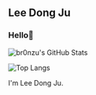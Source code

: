 ## Lee Dong Ju

<!--
- 🔭 I’m currently working on ...
- 🌱 I’m currently learning ...
- 👯 I’m looking to collaborate on ...
- 🤔 I’m looking for help with ...
- 💬 Ask me about ...
- 📫 How to reach me: ...
- 😄 Pronouns: ...
- ⚡ Fun fact: ...
-->
### Hello👋
![br0nzu's GitHub Stats](https://github-readme-stats.vercel.app/api?username=br0nzu&hide=contribs,prs&theme=buefy)

![Top Langs](https://github-readme-stats.vercel.app/api/top-langs/?username=br0nzu&layout=compact)



I'm Lee Dong Ju.

